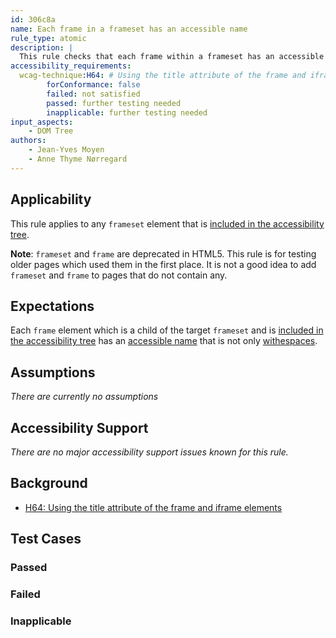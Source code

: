 ```yaml
---
id: 306c8a
name: Each frame in a frameset has an accessible name
rule_type: atomic
description: |
  This rule checks that each frame within a frameset has an accessible name
accessibility_requirements:
  wcag-technique:H64: # Using the title attribute of the frame and iframe elements
		forConformance: false
		failed: not satisfied
		passed: further testing needed
		inapplicable: further testing needed
input_aspects:
	- DOM Tree
authors:
	- Jean-Yves Moyen
	- Anne Thyme Nørregard
---
```


## Applicability

This rule applies to any `frameset` element that is [included in the accessibility tree](#included-in-the-accessibility-tree).

**Note**: `frameset` and `frame` are deprecated in HTML5. This rule is for testing older pages which used them in the first place. It is not a good idea to add `frameset` and `frame` to pages that do not contain any.

## Expectations

Each `frame` element which is a child of the target `frameset` and is [included in the accessibility tree](#included-in-the-accessibility-tree) has an [accessible name](#accessible-name) that is not only [withespaces](#whitespace).

## Assumptions

_There are currently no assumptions_

## Accessibility Support

_There are no major accessibility support issues known for this rule._

## Background

- [H64: Using the title attribute of the frame and iframe elements](https://www.w3.org/WAI/WCAG21/Techniques/html/H64)

## Test Cases

### Passed

### Failed

### Inapplicable
